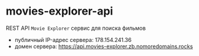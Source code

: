 # movies-explorer-api

REST API `Movie Explorer` сервис для поиска фильмов

* публичный IP-адрес сервера: 178.154.241.36 
* домен сервера: https://api.movies-explorer.zb.nomoredomains.rocks

